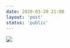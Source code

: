 ```yaml
---
date: 2020-03-20 21:00
layout: 'post'
status: 'public'
---
```


![](https://github.com/behalcyon/cited_img/raw/master/IMG/engtest.jpg)